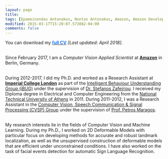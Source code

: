 ```yaml
---
layout: page
title:
tags: [Epameinondas Antonakos, Nontas Antonakos, Amazon, Amazon Development Center Germany, Imperial College London, Computer Vision, Deformable Models, Menpo]
modified: 2015-03-17T15:20:07.573882-04:00
comments: false
---
```


<p align="justify">You can download my <a href="../cv/antonakosCV.pdf"><font color="1A75FF"><b>full CV</b></font></a> <i>[Last updated: April 2018]</i>.<br/><br/>

Since February 2017, I am a <i>Computer Vision Applied Scientist</i> at <a href="http://www.amazon.jobs/location/berlin-germany"><b>Amazon</b></a> in Berlin, Germany.<br/><br/>

During 2012-2017, I did my Ph.D. and worked as a Research Assistant at <a href="http://www.imperial.ac.uk/computing"><b>Imperial College London</b></a> as part of the <a href="http://ibug.doc.ic.ac.uk/">Intelligent Behaviour Understanding Group (iBUG)</a> under the supervision of <a href="https://wp.doc.ic.ac.uk/szafeiri/">Dr. Stefanos Zafeiriou</a>. I received my Diploma degree in Electrical and Computer Engineering from the <a href="http://www.ntua.gr/">National Technical University of Athens</a> in 2011. During 2011-2012, I was a Research Assistant in the <a href="http://cvsp.cs.ntua.gr/">Computer Vision, Speech Communication & Signal Processing (CVSP) Group</a> under the supervision of <a href="http://cvsp.cs.ntua.gr/maragos/index.shtm">Prof. Petros Maragos</a>.<br/><br/>

My research interests lie in the fields of Computer Vision and Machine Learning. During my Ph.D., I worked on 2D Deformable Models with particular focus on developing methods for accurate and robust landmark localization, as well as the unsupervised construction of deformable models that are efficient under unconstrained conditions. I have also worked on the task of facial events detection for automatic Sign Language Recognition.</p>
